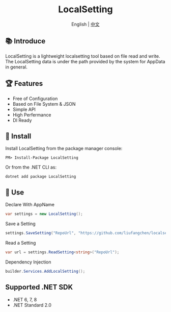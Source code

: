 <h1 align="center"> LocalSetting </h1>

<div align="center">

<p>
    <span>English</span> |  <a href="README.md">中文</a>
</p>
</div>

## 📚 Introduce

LocalSetting is a lightweight localsetting tool based on file read and write. The LocalSetting data is under the path provided by the system for AppData in general.

## 🏆 Features

- Free of Configuration
- Based on File System & JSON
- Simple API
- High Perfermance
- DI Ready

## 🚀 Install
Install LocalSetting from the package manager console:
~~~
PM> Install-Package LocalSetting
~~~
Or from the .NET CLI as:
~~~
dotnet add package LocalSetting
~~~

## 🔨 Use

Declare With AppName
~~~csharp 
var settings = new LocalSetting(); 
~~~
Save a Setting
~~~csharp 
settings.SaveSetting("RepoUrl", "https://github.com/liufangchen/localsetting");
~~~
Read a Setting
~~~csharp
var url = settings.ReadSetting<string>("RepoUrl");
~~~
Dependency Injection
~~~csharp
builder.Services.AddLocalSetting();
~~~


## Supported .NET SDK
- .NET 6, 7, 8
- .NET Standard 2.0
